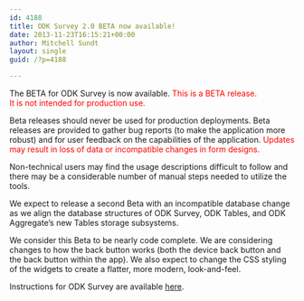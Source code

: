 ```yaml
---
id: 4188
title: ODK Survey 2.0 BETA now available!
date: 2013-11-23T16:15:21+00:00
author: Mitchell Sundt
layout: single
guid: /?p=4188

---
```

The BETA for ODK Survey is now available. <font color="red">This is a BETA release.<br /> It is not intended for production use.</font> 

Beta releases should never be used for production deployments. Beta releases are provided to gather bug reports (to make the application more robust) and for user feedback on the capabilities of the application. <font color="red">Updates may result in loss of data or incompatible changes in form designs.</font>

Non-technical users may find the usage descriptions difficult to follow and there may be a considerable number of manual steps needed to utilize the tools.

We expect to release a second Beta with an incompatible database change as we align the database structures of ODK Survey, ODK Tables, and ODK Aggregate’s new Tables storage subsystems.

We consider this Beta to be nearly code complete. We are considering changes to how the back button works (both the device back button and the back button within the app). We also expect to change the CSS styling of the widgets to create a flatter, more modern, look-and-feel.

Instructions for ODK Survey are available [here](/use/beta/survey/).
